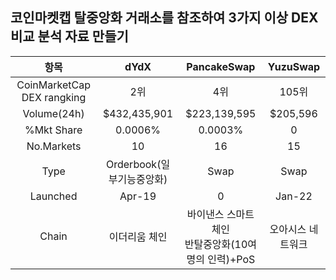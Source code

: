 ## 코인마켓캡 탈중앙화 거래소를 참조하여 3가지 이상 DEX 비교 분석 자료 만들기

|항목|dYdX|PancakeSwap|YuzuSwap|
|:--:|:--:|:--:|:--:|
|CoinMarketCap DEX rangking|2위|4위|105위|
|Volume(24h)|$432,435,901|$223,139,595|$205,596|
|%Mkt Share|0.0006%|0.0003%|0|
|No.Markets|10|16|15|
|Type|Orderbook(일부기능중앙화)|Swap|Swap|
|Launched|Apr-19|0|Jan-22|
|Chain|이더리움 체인|바이낸스 스마트 체인<br>반탈중앙화(10여명의 인력)+PoS|오아시스 네트워크|



